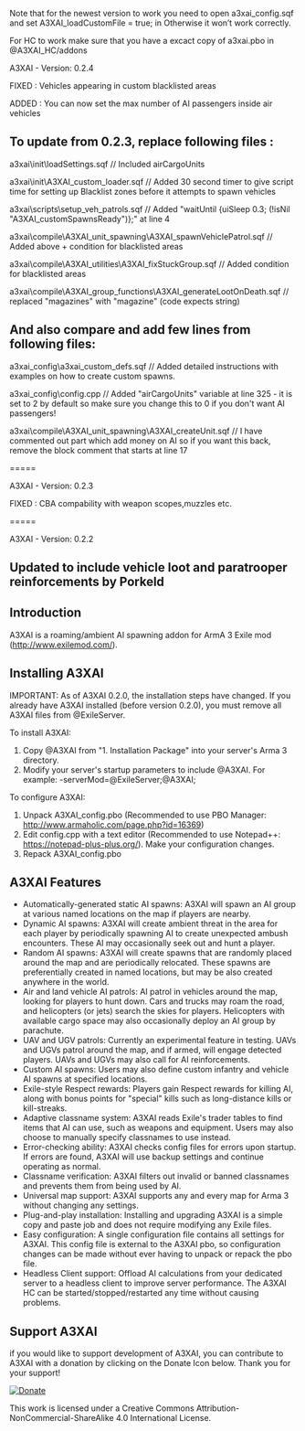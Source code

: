 Note that for the newest version to work you need to open a3xai_config.sqf and set A3XAI_loadCustomFile = true; in  Otherwise it won’t work correctly.

For HC to work make sure that you have a excact copy of a3xai.pbo in @A3XAI_HC/addons

A3XAI - Version: 0.2.4

FIXED :  Vehicles appearing in custom blacklisted areas

ADDED : You can now set the max number of AI passengers inside air vehicles

To update from 0.2.3, replace following files : 
---

a3xai\init\loadSettings.sqf                 //  Included airCargoUnits

a3xai\init\A3XAI_custom_loader.sqf          //  Added 30 second timer to give script time for setting up Blacklist zones before it attempts to spawn vehicles

a3xai\scripts\setup_veh_patrols.sqf         //  Added "waitUntil {uiSleep 0.3; (!isNil "A3XAI_customSpawnsReady")};" at line 4

a3xai\compile\A3XAI_unit_spawning\A3XAI_spawnVehiclePatrol.sqf          //  Added above + condition for blacklisted areas

a3xai\compile\A3XAI_utilities\A3XAI_fixStuckGroup.sqf                   //  Added condition for blacklisted areas

a3xai\compile\A3XAI_group_functions\A3XAI_generateLootOnDeath.sqf       //  replaced "magazines" with "magazine" (code expects string)


And also compare and add few lines from following files:
---

a3xai_config\a3xai_custom_defs.sqf          //  Added detailed instructions with examples on how to create custom spawns.

a3xai_config\config.cpp                     //  Added "airCargoUnits" variable at line 325 - it is set to 2 by default so make sure you change this to 0 if you don't want AI passengers!

a3xai\compile\A3XAI_unit_spawning\A3XAI_createUnit.sqf  //  I have commented out part which add money on AI so if you want this back, remove the block comment that starts at line 17

=====

A3XAI - Version: 0.2.3

FIXED :  CBA compability with weapon scopes,muzzles etc.

=====

A3XAI - Version: 0.2.2

Updated to include vehicle loot and paratrooper reinforcements by Porkeld
---

Introduction
---
A3XAI is a roaming/ambient AI spawning addon for ArmA 3 Exile mod (http://www.exilemod.com/).

Installing A3XAI
---
IMPORTANT: As of A3XAI 0.2.0, the installation steps have changed. If you already have A3XAI installed (before version 0.2.0), you must remove all A3XAI files from @ExileServer.

To install A3XAI:

1. Copy @A3XAI from "1. Installation Package" into your server's Arma 3 directory.
2. Modify your server's startup parameters to include @A3XAI. For example: -serverMod=@ExileServer;@A3XAI;

To configure A3XAI:

1. Unpack A3XAI_config.pbo (Recommended to use PBO Manager: http://www.armaholic.com/page.php?id=16369)
2. Edit config.cpp with a text editor (Recommended to use Notepad++: https://notepad-plus-plus.org/). Make your configuration changes.
3. Repack A3XAI_config.pbo

A3XAI Features
---

* Automatically-generated static AI spawns: A3XAI will spawn an AI group at various named locations on the map if players are nearby.
* Dynamic AI spawns: A3XAI will create ambient threat in the area for each player by periodically spawning AI to create unexpected ambush encounters. These AI may occasionally seek out and hunt a player.
* Random AI spawns: A3XAI will create spawns that are randomly placed around the map and are periodically relocated. These spawns are preferentially created in named locations, but may be also created anywhere in the world.
* Air and land vehicle AI patrols: AI patrol in vehicles around the map, looking for players to hunt down. Cars and trucks may roam the road, and helicopters (or jets) search the skies for players. Helicopters with available cargo space may also occasionally deploy an AI group by parachute.
* UAV and UGV patrols: Currently an experimental feature in testing. UAVs and UGVs patrol around the map, and if armed, will engage detected players. UAVs and UGVs may also call for AI reinforcements.
* Custom AI spawns: Users may also define custom infantry and vehicle AI spawns at specified locations.
* Exile-style Respect rewards: Players gain Respect rewards for killing AI, along with bonus points for "special" kills such as long-distance kills or kill-streaks.
* Adaptive classname system: A3XAI reads Exile's trader tables to find items that AI can use, such as weapons and equipment. Users may also choose to manually specify classnames to use instead.
* Error-checking ability: A3XAI checks config files for errors upon startup. If errors are found, A3XAI will use backup settings and continue operating as normal.
* Classname verification: A3XAI filters out invalid or banned classnames and prevents them from being used by AI.
* Universal map support: A3XAI supports any and every map for Arma 3 without changing any settings.
* Plug-and-play installation: Installing and upgrading A3XAI is a simple copy and paste job and does not require modifying any Exile files.
* Easy configuration: A single configuration file contains all settings for A3XAI. This config file is external to the A3XAI pbo, so configuration changes can be made without ever having to unpack or repack the pbo file.
* Headless Client support: Offload AI calculations from your dedicated server to a headless client to improve server performance. The A3XAI HC can be started/stopped/restarted any time without causing problems.

Support A3XAI
---
if you would like to support development of A3XAI, you can contribute to A3XAI with a donation by clicking on the Donate Icon below. Thank you for your support!

[![Donate](https://www.paypalobjects.com/en_US/i/btn/btn_donate_LG.gif)](https://www.paypal.com/cgi-bin/webscr?cmd=_s-xclick&hosted_button_id=9PESMPV4SQFDJ)


This work is licensed under a Creative Commons Attribution-NonCommercial-ShareAlike 4.0 International License.
